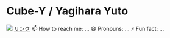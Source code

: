 <h1>Cube-Y / Yagihara Yuto</h1>
<img src="https://user-images.githubusercontent.com/69599304/90946930-9d9af300-e46c-11ea-83c1-849c394c5bf2.png"> 
<a href="">リンク</a>
 📫 How to reach me: ...
 😄 Pronouns: ...
 ⚡ Fun fact: ...

